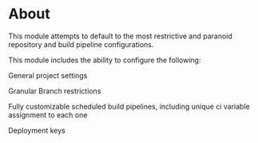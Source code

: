 

# About

This module attempts to default to the most restrictive and paranoid repository and build pipeline configurations.

This module includes the ability to configure the following:

General project settings

Granular Branch restrictions

Fully customizable scheduled build pipelines, including unique ci variable assignment to each one

Deployment keys



